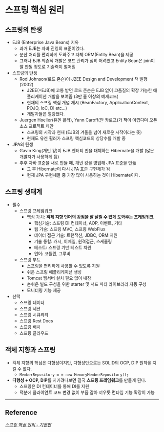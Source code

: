 # 스프링 핵심 원리
## 스프링의 탄생
- EJB (Enterprise Java Beans) 지옥
	- 과거 EJB는 자바 진영의 표준이었다.
	- 분산 처리를 편리하게 도와주고 자체 ORM(Entity Bean)을 제공
	- 그러나 EJB 의존적 개발은 코드 관리가 심히 어려웠고 Entity Bean은 join이 잘 안될 정도로 기술력이 떨어짐
- 스프링의 탄생
	- Rod Johnson(로드 존슨)이 J2EE Design and Development 책 발행 (2002)
		- J2EE(=EJB)에 고통 받던 로드 존슨은 EJB 없이 고품질의 확장 가능한 애플리케이션 개발을 보여줌 (3만 줄 이상의 예제코드)
		- 현재의 스프링 핵심 개념 제시 (BeanFactory, ApplicationContext, POJO, IoC, DI etc...)
		- 개발자들은 열광했다.
	- Juergen Hoeller(유겐 휠러), Yann Caroff(얀 카로프)가 책이 아깝다며 오픈소스 프로젝트 제안
		- 스프링의 시작과 현재 (EJB의 겨울을 넘어 새로운 시작이라는 뜻)
		- 현재도 유겐 휠러가 스프링 핵심코드의 상당수를 개발 중
- JPA의 탄생
	- Gavin King(개빈 킹)이 EJB 엔터티 빈을 대체하는 Hibernate을 개발 (많은 개발자가 사용하게 됨)
	- 추후 자바 표준을 새로 만들 때, 개빈 킹을 영입해 JPA 표준을 만듦
		- 그 후 Hibernate이 다시 JPA 표준 구현체가 됨
		- 현재 JPA 구현체들 중 가장 많이 사용하는 것이 Hibernate이다.

## 스프링 생태계
- 필수
	- 스프링 프레임워크
		- 핵심 가치: **객체 지향 언어의 강점을 잘 살릴 수 있게 도와주는 프레임워크**
			- 핵심기술: 스프링 DI 컨테이너, AOP, 이벤트, 기타
			- 웹 기술: 스프링 MVC, 스프링 WebFlux
			- 데이터 접근 기술: 트랜잭션, JDBC, ORM 지원
			- 기술 통합: 캐시, 이메일, 원격접근, 스케줄링
			- 테스트: 스프링 기반 테스트 지원
			- 언어: 코틀린, 그루비
	- 스프링 부트
		- 스프링을 편리하게 사용할 수 있도록 지원
		- 쉬운 스프링 애플리케이션 생성
		- Tomcat 웹서버 설치 필요 없이 내장
		- 손쉬운 빌드 구성을 위한 starter 및 서드 파티 라이브러리 자동 구성
		- 모니터링 기능 제공
- 선택
	- 스프링 데이터
	- 스프링 세션
	- 스프링 시큐리티
	- 스프링 Rest Docs
	- 스프링 배치
	- 스프링 클라우드

## 객체 지향과 스프링
- 객체 지향의 핵심은 다형성이지만, 다형성만으로는 SOLID의 OCP, DIP 원칙을 지킬 수 없다.
	- `MemberRepository m = new MemoryMemberRepository();`
- **다형성 + OCP, DIP**를 지키려다보면 결국 **스프링 프레임워크**를 만들게 된다.
	- 스프링은 DI 컨테이너를 통해 DI를 지원
	- 덕분에 클라이언트 코드 변경 없이 부품 갈아 끼우듯 런타임 기능 확장이 가능


***
## Reference
*[스프링 핵심 원리 - 기본편](https://www.inflearn.com/course/%EC%8A%A4%ED%94%84%EB%A7%81-%ED%95%B5%EC%8B%AC-%EC%9B%90%EB%A6%AC-%EA%B8%B0%EB%B3%B8%ED%8E%B8)*